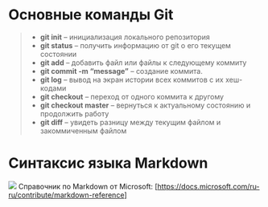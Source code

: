  # Основные команды Git
>* **git init** – инициализация локального репозитория
>* **git status** – получить информацию от git о его текущем состоянии
>* **git add** – добавить файл или файлы к следующему коммиту
>* **git commit -m “message”** – создание коммита.
>* **git log** – вывод на экран истории всех коммитов с их хеш-кодами
>* **git checkout** – переход от одного коммита к другому
>* **git checkout master** – вернуться к актуальному состоянию и продолжить работу
>* **git diff** – увидеть разницу между текущим файлом и закоммиченным файлом

# Синтаксис языка Markdown
![](https://gbcdn.mrgcdn.ru/uploads//post/3026/image/medium-2e7d61222a85551d7fd8e38d8d13d70a.png)
Справочник по Markdown от Microsoft:
[https://docs.microsoft.com/ru-ru/contribute/markdown-reference]

